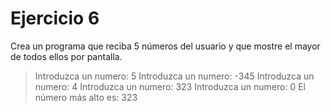# Ejercicio 6

Crea un programa que reciba 5 números del usuario y que mostre el mayor de todos ellos por pantalla.

> Introduzca un numero: 5
> Introduzca un numero: -345
> Introduzca un numero: 4
> Introduzca un numero: 323
> Introduzca un numero: 0
> El número más alto es: 323